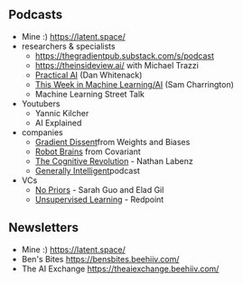 
## Podcasts

- Mine :) https://latent.space/
- researchers & specialists
	- https://thegradientpub.substack.com/s/podcast
	- https://theinsideview.ai/ with Michael Trazzi
	- [Practical AI](https://changelog.com/practicalai) (Dan Whitenack)
	- [This Week in Machine Learning/AI](https://twimlai.com/podcast/twimlai/) (Sam Charrington)
	- Machine Learning Street Talk
- Youtubers
	- Yannic Kilcher
	- AI Explained
- companies
	- [Gradient Dissent](https://www.youtube.com/playlist?list=PLD80i8An1OEEb1jP0sjEyiLG8ULRXFob_)from Weights and Biases
	- [Robot Brains](https://overcast.fm/+r1P6FV03w) from Covariant
	- [The Cognitive Revolution](https://www.cognitiverevolution.ai/) - Nathan Labenz
	- [Generally Intelligent](https://generallyintelligent.com/podcast)podcast
- VCs
	- [No Priors](https://linktr.ee/nopriors) - Sarah Guo and Elad Gil
	- [Unsupervised Learning](https://podtail.com/en/podcast/unsupervised-learning/) - Redpoint

## Newsletters

- Mine :) https://latent.space/
- Ben's Bites https://bensbites.beehiiv.com/
- The AI Exchange https://theaiexchange.beehiiv.com/